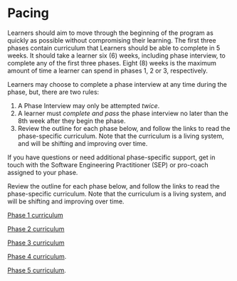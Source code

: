 # Pacing

Learners should aim to move through the beginning of the program as quickly as possible without compromising their learning. The first three phases contain curriculum that Learners should be able to complete in 5 weeks. It should take a learner six \(6\) weeks, including phase interview, to complete any of the first three phases. Eight \(8\) weeks is the maximum amount of time a learner can spend in phases 1, 2 or 3, respectively.

Learners may choose to complete a phase interview at any time during the phase, but, there are two rules:

1. A Phase Interview may only be attempted _twice_.
2. A learner must _complete and pass_ the phase interview no later than the 8th week after they begin the phase.
3. Review the outline for each phase below, and follow the links to read the phase-specific curriculum. Note that the curriculum is a living system, and will be shifting and improving over time.

If you have questions or need additional phase-specific support, get in touch with the Software Engineering Practitioner \(SEP\) or pro-coach assigned to your phase.

Review the outline for each phase below, and follow the links to read the phase-specific curriculum. Note that the curriculum is a living system, and will be shifting and improving over time.



[Phase 1 curriculum](https://github.com/GuildCrafts/curriculum/tree/master/phases/1)

[Phase 2 curriculum](https://github.com/GuildCrafts/curriculum/tree/master/phases/2)

[Phase 3 curriculum](https://github.com/GuildCrafts/curriculum/tree/master/phases/3)

[Phase 4 curriculum](https://github.com/GuildCrafts/curriculum/tree/master/phases/4).

[Phase 5 curriculum](https://github.com/GuildCrafts/curriculum/tree/master/phases/5).



